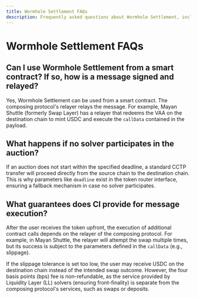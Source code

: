 ```yaml
---
title: Wormhole Settlement FAQs
description: Frequently asked questions about Wormhole Settlement, including smart contract usage, auction fallback, and message execution. 
---
```


# Wormhole Settlement FAQs

## Can I use Wormhole Settlement from a smart contract? If so, how is a message signed and relayed?

Yes, Wormhole Settlement can be used from a smart contract. The composing protocol's relayer relays the message. For example, Mayan Shuttle (formerly Swap Layer) has a relayer that redeems the VAA on the destination chain to mint USDC and execute the `callData` contained in the payload.

## What happens if no solver participates in the auction?

If an auction does not start within the specified deadline, a standard CCTP transfer will proceed directly from the source chain to the destination chain. This is why parameters like `deadline` exist in the token router interface, ensuring a fallback mechanism in case no solver participates.

## What guarantees does CI provide for message execution?

After the user receives the token upfront, the execution of additional contract calls depends on the relayer of the composing protocol. For example, in Mayan Shuttle, the relayer will attempt the swap multiple times, but its success is subject to the parameters defined in the `callData` (e.g., slippage).

If the slippage tolerance is set too low, the user may receive USDC on the destination chain instead of the intended swap outcome. However, the four basis points (bps) fee is non-refundable, as the service provided by Liquidity Layer (LL) solvers (ensuring front-finality) is separate from the composing protocol's services, such as swaps or deposits.

